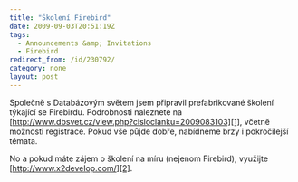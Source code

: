 ```yaml
---
title: "Školení Firebird"
date: 2009-09-03T20:51:19Z
tags:
  - Announcements &amp; Invitations
  - Firebird
redirect_from: /id/230792/
category: none
layout: post
---
```

Společně s Databázovým světem jsem připravil prefabrikované školení týkající se Firebirdu. Podrobnosti naleznete na [http://www.dbsvet.cz/view.php?cisloclanku=2009083103][1], včetně možnosti registrace. Pokud vše půjde dobře, nabídneme brzy i pokročilejší témata.

No a pokud máte zájem o školení na míru (nejenom Firebird), využijte [http://www.x2develop.com/][2].

[1]: http://www.dbsvet.cz/view.php?cisloclanku=2009083103
[2]: http://www.x2develop.com/